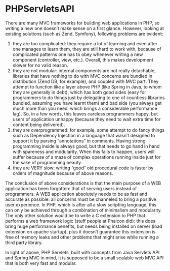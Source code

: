# PHPServletsAPI

There are many MVC frameworks for building web applications in PHP, so writing a new one doesn’t make sense on a first glance. However, looking at existing solutions (such as Zend, Symfony), following problems are evident:

1. they are too complicated: they require a lot of learning and even after one manages to learn them, they are still hard to work with, because of complicated patterns one has to obey whenever writing a new component (controller, view, etc.). Overall, this makes development slower for no valid reason.
2. they are not modular: internal components are not really detachable, libraries that have nothing to do with MVC concerns are bundled in distribution (Zend DB, for example), and coupled with MVC part. They attempt to function like a layer above PHP (like Spring in Java, to whom they are generally in debt), which has both good sides (easy for programmers to do things just by delegating to one of countless libraries bundled, assuming you have learnt them) and bad side (you always get much more than you need, which brings a considerable performance lag). So, in a few words, this leaves careless programmers happy, but users of application unhappy (because they need to wait extra time for content being delivered).
3. they are overprogrammed: for example, some attempt to do fancy things such as Dependency Injection in a language that wasn’t designed to support it by parsing “annotations” in comments. Having strong programming inside is always good, but that needs to go hand in hand with spareness and modularity. When this fails to happen, users will suffer because of a maze of complex operations running inside just for the sake of programming beauty.
4. they are VERY slow: writing “good” old procedural code is faster by orders of magnitude because of above reasons.

The conclusion of above considerations is that the main purpose of a WEB application has been forgotten: that of serving users instead of programmers. A WEB application absolutely needs to be as fast and accurate as possible: all concerns must be channeled to bring a positive user experience. In PHP, which is after all a slow scripting language, this can only be achieved through a combination of minimalism and modularity. The only other solution would be to write a C extension to PHP that performs a web framework logic (stuff people at Phalcon did): this does bring huge performance benefits, but needs being installed on server (load extension on apache startup), plus it doesn’t guarantee this extension is free of memory leaks and other problems that might arise while running a third party library.

In light of above, PHP Servlets, built with concepts from Java Servlets API and Spring MVC in mind, it is supposed to be a small scalable web MVC API that is both very fast and modular.
